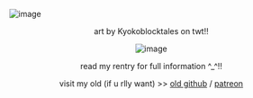 ![image](https://pbs.twimg.com/media/GnOyqlUWwAAGMcE?format=jpg&name=large)

<div align="center"> art by Kyokoblocktales on twt!!

![image](https://private-user-images.githubusercontent.com/170511636/359742172-fef6d240-7b0a-405e-a502-e8f8e976b702.gif?jwt=eyJhbGciOiJIUzI1NiIsInR5cCI6IkpXVCJ9.eyJpc3MiOiJnaXRodWIuY29tIiwiYXVkIjoicmF3LmdpdGh1YnVzZXJjb250ZW50LmNvbSIsImtleSI6ImtleTUiLCJleHAiOjE3NTM3MDM5NTYsIm5iZiI6MTc1MzcwMzY1NiwicGF0aCI6Ii8xNzA1MTE2MzYvMzU5NzQyMTcyLWZlZjZkMjQwLTdiMGEtNDA1ZS1hNTAyLWU4ZjhlOTc2YjcwMi5naWY_WC1BbXotQWxnb3JpdGhtPUFXUzQtSE1BQy1TSEEyNTYmWC1BbXotQ3JlZGVudGlhbD1BS0lBVkNPRFlMU0E1M1BRSzRaQSUyRjIwMjUwNzI4JTJGdXMtZWFzdC0xJTJGczMlMkZhd3M0X3JlcXVlc3QmWC1BbXotRGF0ZT0yMDI1MDcyOFQxMTU0MTZaJlgtQW16LUV4cGlyZXM9MzAwJlgtQW16LVNpZ25hdHVyZT1kZWE0ZTgzZmNjMmEwMDllMDE1NmU4YTVhYjQzZmFkYWJhNjQ5NWNjNDc2NzNmZWJjZmQ1MTBjNTVlODgzMDhhJlgtQW16LVNpZ25lZEhlYWRlcnM9aG9zdCJ9.RsNXxThYi1FNOaJ3T0ZfJsh-P9G1-JzM-px-F93t20g)

read my rentry for full information ^_^!!

visit my old (if u rlly want) >> [old github](https://github.com/traumatictoe) / [patreon](https://www.patreon.com/kaydiez)
